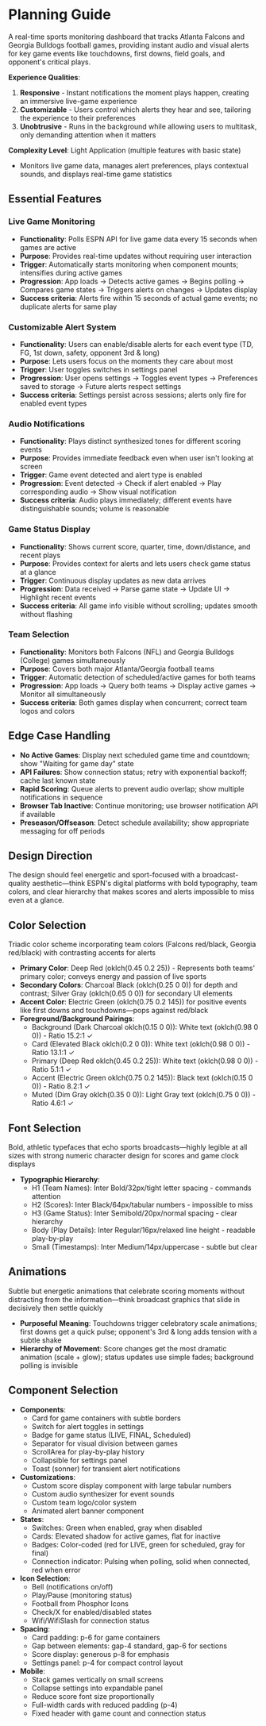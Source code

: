 # Planning Guide

A real-time sports monitoring dashboard that tracks Atlanta Falcons and Georgia Bulldogs football games, providing instant audio and visual alerts for key game events like touchdowns, first downs, field goals, and opponent's critical plays.

**Experience Qualities**: 
1. **Responsive** - Instant notifications the moment plays happen, creating an immersive live-game experience
2. **Customizable** - Users control which alerts they hear and see, tailoring the experience to their preferences
3. **Unobtrusive** - Runs in the background while allowing users to multitask, only demanding attention when it matters

**Complexity Level**: Light Application (multiple features with basic state)
  - Monitors live game data, manages alert preferences, plays contextual sounds, and displays real-time game statistics

## Essential Features

### Live Game Monitoring
- **Functionality**: Polls ESPN API for live game data every 15 seconds when games are active
- **Purpose**: Provides real-time updates without requiring user interaction
- **Trigger**: Automatically starts monitoring when component mounts; intensifies during active games
- **Progression**: App loads → Detects active games → Begins polling → Compares game states → Triggers alerts on changes → Updates display
- **Success criteria**: Alerts fire within 15 seconds of actual game events; no duplicate alerts for same play

### Customizable Alert System
- **Functionality**: Users can enable/disable alerts for each event type (TD, FG, 1st down, safety, opponent 3rd & long)
- **Purpose**: Lets users focus on the moments they care about most
- **Trigger**: User toggles switches in settings panel
- **Progression**: User opens settings → Toggles event types → Preferences saved to storage → Future alerts respect settings
- **Success criteria**: Settings persist across sessions; alerts only fire for enabled event types

### Audio Notifications
- **Functionality**: Plays distinct synthesized tones for different scoring events
- **Purpose**: Provides immediate feedback even when user isn't looking at screen
- **Trigger**: Game event detected and alert type is enabled
- **Progression**: Event detected → Check if alert enabled → Play corresponding audio → Show visual notification
- **Success criteria**: Audio plays immediately; different events have distinguishable sounds; volume is reasonable

### Game Status Display
- **Functionality**: Shows current score, quarter, time, down/distance, and recent plays
- **Purpose**: Provides context for alerts and lets users check game status at a glance
- **Trigger**: Continuous display updates as new data arrives
- **Progression**: Data received → Parse game state → Update UI → Highlight recent events
- **Success criteria**: All game info visible without scrolling; updates smooth without flashing

### Team Selection
- **Functionality**: Monitors both Falcons (NFL) and Georgia Bulldogs (College) games simultaneously
- **Purpose**: Covers both major Atlanta/Georgia football teams
- **Trigger**: Automatic detection of scheduled/active games for both teams
- **Progression**: App loads → Query both teams → Display active games → Monitor all simultaneously
- **Success criteria**: Both games display when concurrent; correct team logos and colors

## Edge Case Handling
- **No Active Games**: Display next scheduled game time and countdown; show "Waiting for game day" state
- **API Failures**: Show connection status; retry with exponential backoff; cache last known state
- **Rapid Scoring**: Queue alerts to prevent audio overlap; show multiple notifications in sequence
- **Browser Tab Inactive**: Continue monitoring; use browser notification API if available
- **Preseason/Offseason**: Detect schedule availability; show appropriate messaging for off periods

## Design Direction
The design should feel energetic and sport-focused with a broadcast-quality aesthetic—think ESPN's digital platforms with bold typography, team colors, and clear hierarchy that makes scores and alerts impossible to miss even at a glance.

## Color Selection
Triadic color scheme incorporating team colors (Falcons red/black, Georgia red/black) with contrasting accents for alerts

- **Primary Color**: Deep Red (oklch(0.45 0.2 25)) - Represents both teams' primary color; conveys energy and passion of live sports
- **Secondary Colors**: Charcoal Black (oklch(0.25 0 0)) for depth and contrast; Silver Gray (oklch(0.65 0 0)) for secondary UI elements
- **Accent Color**: Electric Green (oklch(0.75 0.2 145)) for positive events like first downs and touchdowns—pops against red/black
- **Foreground/Background Pairings**:
  - Background (Dark Charcoal oklch(0.15 0 0)): White text (oklch(0.98 0 0)) - Ratio 15.2:1 ✓
  - Card (Elevated Black oklch(0.2 0 0)): White text (oklch(0.98 0 0)) - Ratio 13.1:1 ✓
  - Primary (Deep Red oklch(0.45 0.2 25)): White text (oklch(0.98 0 0)) - Ratio 5.1:1 ✓
  - Accent (Electric Green oklch(0.75 0.2 145)): Black text (oklch(0.15 0 0)) - Ratio 8.2:1 ✓
  - Muted (Dim Gray oklch(0.35 0 0)): Light Gray text (oklch(0.75 0 0)) - Ratio 4.6:1 ✓

## Font Selection
Bold, athletic typefaces that echo sports broadcasts—highly legible at all sizes with strong numeric character design for scores and game clock displays

- **Typographic Hierarchy**:
  - H1 (Team Names): Inter Bold/32px/tight letter spacing - commands attention
  - H2 (Scores): Inter Black/64px/tabular numbers - impossible to miss
  - H3 (Game Status): Inter Semibold/20px/normal spacing - clear hierarchy
  - Body (Play Details): Inter Regular/16px/relaxed line height - readable play-by-play
  - Small (Timestamps): Inter Medium/14px/uppercase - subtle but clear

## Animations
Subtle but energetic animations that celebrate scoring moments without distracting from the information—think broadcast graphics that slide in decisively then settle quickly

- **Purposeful Meaning**: Touchdowns trigger celebratory scale animations; first downs get a quick pulse; opponent's 3rd & long adds tension with a subtle shake
- **Hierarchy of Movement**: Score changes get the most dramatic animation (scale + glow); status updates use simple fades; background polling is invisible

## Component Selection
- **Components**: 
  - Card for game containers with subtle borders
  - Switch for alert toggles in settings
  - Badge for game status (LIVE, FINAL, Scheduled)
  - Separator for visual division between games
  - ScrollArea for play-by-play history
  - Collapsible for settings panel
  - Toast (sonner) for transient alert notifications
- **Customizations**: 
  - Custom score display component with large tabular numbers
  - Custom audio synthesizer for event sounds
  - Custom team logo/color system
  - Animated alert banner component
- **States**: 
  - Switches: Green when enabled, gray when disabled
  - Cards: Elevated shadow for active games, flat for inactive
  - Badges: Color-coded (red for LIVE, green for scheduled, gray for final)
  - Connection indicator: Pulsing when polling, solid when connected, red when error
- **Icon Selection**: 
  - Bell (notifications on/off)
  - Play/Pause (monitoring status)
  - Football from Phosphor Icons
  - Check/X for enabled/disabled states
  - Wifi/WifiSlash for connection status
- **Spacing**: 
  - Card padding: p-6 for game containers
  - Gap between elements: gap-4 standard, gap-6 for sections
  - Score display: generous p-8 for emphasis
  - Settings panel: p-4 for compact control layout
- **Mobile**: 
  - Stack games vertically on small screens
  - Collapse settings into expandable panel
  - Reduce score font size proportionally
  - Full-width cards with reduced padding (p-4)
  - Fixed header with game count and connection status
